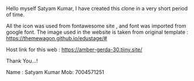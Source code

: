Hello myself Satyam Kumar, I have created this clone in a very short period of time.

All the icon was used from fontawesome site , and font was imported from google font.
The image used in the website is taken from original template : https://themewagon.github.io/edustage/#

Host link for this web : https://amber-gerda-30.tiiny.site/

Thank You...!

Name : Satyam Kumar
Mob: 7004571251
